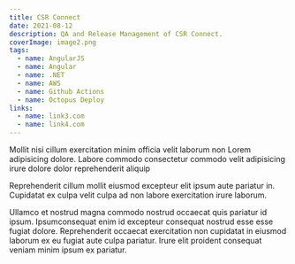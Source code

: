 ```yaml
---
title: CSR Connect
date: 2021-08-12
description: QA and Release Management of CSR Connect.
coverImage: image2.png
tags:
  - name: AngularJS
  - name: Angular
  - name: .NET
  - name: AWS
  - name: Github Actions
  - name: Octopus Deploy
links:
  - name: link3.com
  - name: link4.com
---
```


Mollit nisi cillum exercitation minim officia velit laborum non Lorem
adipisicing dolore. Labore commodo consectetur commodo velit adipisicing irure
dolore dolor reprehenderit aliquip

Reprehenderit cillum mollit eiusmod
excepteur elit ipsum aute pariatur in. Cupidatat ex culpa velit culpa ad non
labore exercitation irure laborum.

Ullamco et nostrud magna commodo nostrud occaecat quis pariatur id ipsum.
Ipsumconsequat enim id excepteur consequat nostrud esse esse fugiat dolore.
Reprehenderit occaecat exercitation non cupidatat in eiusmod laborum ex eu
fugiat aute culpa pariatur. Irure elit proident consequat veniam minim ipsum ex
pariatur.
